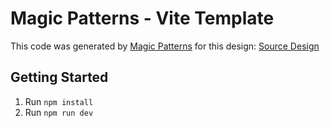 # Magic Patterns - Vite Template

This code was generated by [Magic Patterns](https://magicpatterns.com) for this design: [Source Design](https://www.magicpatterns.com/c/synfw2zuu4mhstrqfdjdqg)

## Getting Started

1. Run `npm install`
2. Run `npm run dev`
